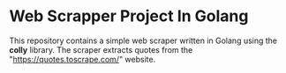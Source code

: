 # Web Scrapper Project In Golang

This repository contains a simple web scraper written in Golang using the **colly** library. The scraper extracts quotes from the "https://quotes.toscrape.com/" website.


